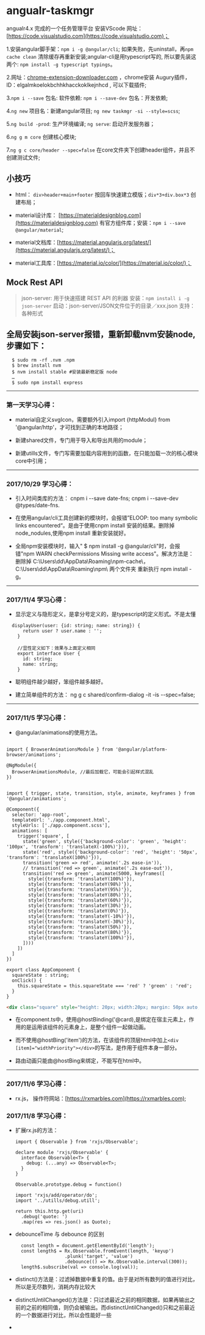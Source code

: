 # angualr-taskmgr

angualr4.x 完成的一个任务管理平台
安装VScode 网址：[https://code.visualstudio.com](https://code.visualstudio.com)；

1.安装angular脚手架：`npm i -g @angular/cli`; 如果失败，先uninstall，再`npm cache clean` 清除缓存再重新安装;angular-cli是用typescript写的, 所以要先装这两个: `npm install -g typescript typings`。

2.网址：[chrome-extension-downloader.com](chrome-extension-downloader.com) ，chrome安装 Augury插件，ID：elgalmkoelokbchhkhacckoklkejnhcd , 可以下载插件;

3.`npm i --save` 包名: 软件依赖: `npm i --save-dev` 包名：开发依赖;

4.`ng new` 项目名：新建angular项目; `ng new taskmgr -si --style=scss`;

5.`ng build -prod`: 生产环境编译; `ng serve`: 启动开发服务器；

6.`ng g m core` 创建核心模块;

7.`ng g c core/header --spec=false` 在core文件夹下创建header组件，并且不创建测试文件;

## 小技巧

- html： `div>header+main+footer` 按回车快速建立模版；`div*3+div.box*3` 创建布局；

- material设计库： [https://materialdesignblog.com](https://materialdesignblog.com) 有官方组件库；安装：`npm i --save @angular/material`;

- material文档库：[https://material.angularjs.org/latest/](https://material.angularjs.org/latest/)；

- material工具库：[https://material.io/color/](https://material.io/color/)；

## Mock Rest API

> json-server: 用于快速搭建 REST API 的利器
> 安装：`npm install i -g json-server`
> 启动：json-server/JSON文件位于的目录／xxx.json
> 支持：各种形式

## 全局安装json-server报错，重新卸载nvm安装node,步骤如下：

``` case:
  $ sudo rm -rf .nvm .npm
  $ brew install nvm
  $ nvm install stable #安装最新稳定版 node
  …
  $ sudo npm install express
```

----------

### **第一天学习心得：**

- material自定义svgIcon，需要额外引入import {httpModul} from '@angular/http'，才可找到正确的本地路径；

- 新建shared文件，专门用于导入和导出共用的module；

- 新建utills文件，专门写需要加载内容用到的函数，在只能加载一次的核心模块core中引用；

----------

### **2017/10/29 学习心得：**

- 引入时间类库的方法： cnpm i --save date-fns; cnpm i --save-dev @types/date-fns.

- 在使用angular/cli工具创建新的模块时，会报错”ELOOP: too many symbolic links encountered“。是由于使用cnpm install 安装的结果。删除掉node_nodules,使用npm install 重新安装就好。

- 全局npm安装模块时，输入" $ npm install -g @angular/cli"时，会报错"npm WARN checkPermissions Missing write access"。解决方法是：删除掉 C:\Users\dd\AppData\Roaming\npm-cache\，C:\Users\dd\AppData\Roaming\npm\  两个文件夹 重新执行 npm install -g。

----------

### **2017/11/4 学习心得：**

- 显示定义与隐形定义，是拿分号定义的，是typescript的定义形式。不是太懂

```如下：
  displayUser(user: {id: string; name: string}) {
      return user ? user.name : '';
    }

    //显性定义如下：效果与上面定义相同
    export interface User {
      id: string;
      name: string;
    }
```

- 聪明组件越少越好，笨组件越多越好。

- 建立简单组件的方法： ng g c shared/confirm-dialog -it -is --spec=false;

----------

### **2017/11/5 学习心得：**

- @angular/animations的使用方法。

``` module

import { BrowserAnimationsModule } from '@angular/platform-browser/animations';

@NgModule({
  BrowserAnimationsModule, //最后加载它，可能会引起样式混乱
})

```

``` component

import { trigger, state, transition, style, animate, keyframes } from '@angular/animations';

@Component({
  selector: 'app-root',
  templateUrl: './app.component.html',
  styleUrls: ['./app.component.scss'],
  animations: [
    trigger('square', [
      state('green', style({'background-color': 'green', 'height': '100px', 'transform': 'translateX(-100%)'})),
      state('red', style({'background-color': 'red', 'height': '50px', 'transform': 'translateX(100%)'})),
      transition('green => red', animate('.2s ease-in')),
      // transition('red => green', animate('.2s ease-out')),
      transition('red => green', animate(5000, keyframes([
        style({transform: 'translateY(100%)'}),
        style({transform: 'translateY(98%)'}),
        style({transform: 'translateY(95%)'}),
        style({transform: 'translateY(80%)'}),
        style({transform: 'translateY(60%)'}),
        style({transform: 'translateY(30%)'}),
        style({transform: 'translateY(0%)'}),
        style({transform: 'translateY(-10%)'}),
        style({transform: 'translateY(-30%)'}),
        style({transform: 'translateY(50%)'}),
        style({transform: 'translateY(80%)'}),
        style({transform: 'translateY(100%)'}),
      ])))
    ])
  ]
})

export class AppComponent {
  squareState : string;
  onClick() {
    this.squareState = this.squareState === 'red' ? 'green' : 'red';
  }
}

```

``` html
<div class="square" style="height: 20px; width:20px; margin: 50px auto; background-color: #ddd" [@square]="squareState" (click)="onClick()"></div>

```

- 在component.ts中，使用@hostBinding('@card),是绑定在宿主元素上，作用的是运用该组件的元素身上，是整个组件一起做动画。

- 而不使用@hostBing('item')的方法，在该组件的顶层html中加上`<div [item]="widthPriority"></div>`的写法，是作用于组件本身一部分。

- 路由动画只能由@hostBing来绑定，不能写在html中。

----------

### **2017/11/6 学习心得：**

- rx.js， 操作符网站：[https://rxmarbles.com](https://rxmarbles.com);

### **2017/11/8 学习心得：**

- 扩展rx.js的方法：
  ``` 1.先引入rxjs:
  import { Observable } from 'rxjs/Observable';
  ```

  ``` 2.需要将挂载在原型上的方法声明，声明方法如下：
  declare module 'rxjs/Observable' {
    interface Observable<T> {
      debug: (...any) => Observable<T>;
    }
  }
  ```

  ``` 3. 使用原型定义
  Observable.prototype.debug = function()
  ```

  ``` 4. 在全局或者当前文件引入：（因为在debug.utill.ts文件中，并没有使用export 导出，所以在其他文件引入中，就直接import就可以，如果写成 <import 'debug' from '../utills/debug.utill'> 的方式导入，会报错说找不到debug名。）
  import 'rxjs/add/operator/do';
  import '../utills/debug.utill';
  ```

  ``` 5. 使用方法，在数据流里使用，例如serverice中
  return this.http.get(uri)
    .debug('quote: ')
    .map(res => res.json() as Quote);
  ```

- debounceTime 与 debounce 的区别
  ``` 1. debounce(() => Rx.Observable.interval(300))现在的用法就与debounceTime(300)的效果一样。过滤掉这一时间段内数据。
    const length = document.getElementById('length');
    const length$ = Rx.Observable.fromEvent(length, 'keyup')
                    .plunk('target', 'value')
                    .debounce(() => Rx.Observable.interval(300));
    length$.subscribe(val => console.log(val));
  ```

- distinct()方法是：过滤掉数据中重复的值。由于是对所有数列的值进行对比，所以是无尽数列，消耗内存比较大

- distinctUntilChanged()方法是：只过滤最近之前的相同数据，如果再输出之前的之前的相同值，则仍会被输出。而distinctUntilChanged()只和之前最近的一个数据进行对比，所以会性能好一些

-
